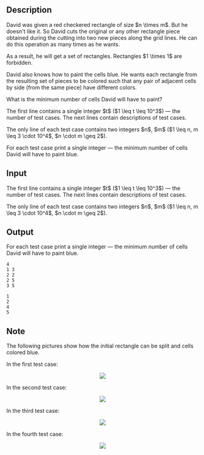 ## Description

<div><p>David was given a <span class="tex-font-style-bf">red</span> checkered rectangle of size $n \times m$. But he doesn't like it. So David cuts the original or any other rectangle piece obtained during the cutting into two new pieces along the grid lines. He can do this operation as many times as he wants.</p><p>As a result, he will get a set of rectangles. Rectangles $1 \times 1$ are <span class="tex-font-style-bf">forbidden</span>.</p><p>David also knows how to paint the cells <span class="tex-font-style-bf">blue</span>. He wants each rectangle from the resulting set of pieces to be colored such that any pair of adjacent cells by side (from the same piece) have different colors.</p><p>What is the minimum number of cells David will have to paint?</p></div><div class="input-specification"><p>The first line contains a single integer $t$ ($1 \leq t \leq 10^3$)&nbsp;— the number of test cases. The next lines contain descriptions of test cases.</p><p>The only line of each test case contains two integers $n$, $m$ ($1 \leq n, m \leq 3 \cdot 10^4$, $n \cdot m \geq 2$).</p></div><div class="output-specification"><p>For each test case print a single integer — the minimum number of cells David will have to paint blue.</p></div>

## Input

<p>The first line contains a single integer $t$ ($1 \leq t \leq 10^3$)&nbsp;— the number of test cases. The next lines contain descriptions of test cases.</p><p>The only line of each test case contains two integers $n$, $m$ ($1 \leq n, m \leq 3 \cdot 10^4$, $n \cdot m \geq 2$).</p>

## Output

<p>For each test case print a single integer — the minimum number of cells David will have to paint blue.</p>





```input1
4
1 3
2 2
2 5
3 5
```




```output1
1
2
4
5
```



## Note

<p>The following pictures show how the initial rectangle can be split and cells colored blue.</p><p>In the first test case:</p><center> <img class="tex-graphics" src="file://4jv8kLNy.png" style="max-width: 100.0%;max-height: 100.0%;"> </center><p>In the second test case:</p><center> <img class="tex-graphics" src="file://gh4KzsQo.png" style="max-width: 100.0%;max-height: 100.0%;"> </center><p>In the third test case:</p><center> <img class="tex-graphics" src="file://L5RtNRDE.png" style="max-width: 100.0%;max-height: 100.0%;"> </center><p>In the fourth test case:</p><center> <img class="tex-graphics" src="file://L2vYGKUt.png" style="max-width: 100.0%;max-height: 100.0%;"> </center>
